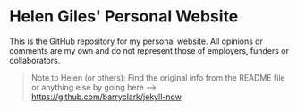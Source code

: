 # Helen Giles' Personal Website

This is the GitHub repository for my personal website. All opinions or comments
are my own and do not represent those of employers, funders or collaborators.

> Note to Helen (or others): Find the original info from the README file or anything else by going here --> https://github.com/barryclark/jekyll-now
